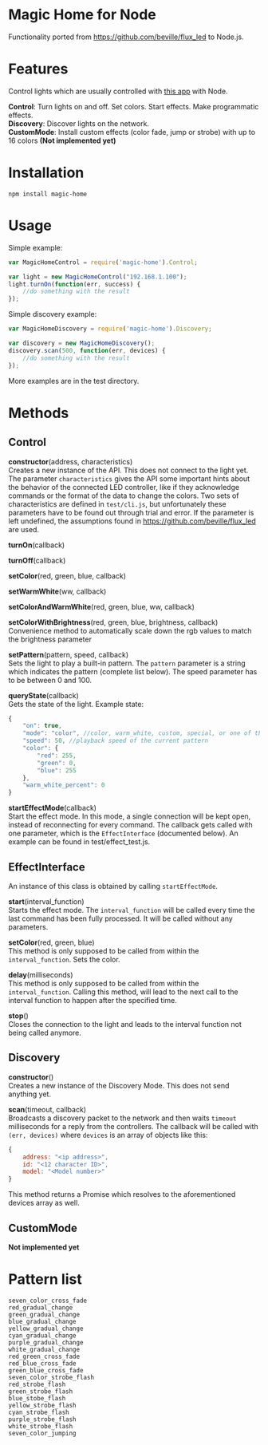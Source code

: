# Magic Home for Node

Functionality ported from https://github.com/beville/flux_led to Node.js.

# Features
Control lights which are usually controlled with [this app](https://itunes.apple.com/us/app/magic-home-wifi/id944574066?mt=8) with Node.

**Control**: Turn lights on and off. Set colors. Start effects. Make programmatic effects.  
**Discovery**: Discover lights on the network.  
**CustomMode**: Install custom effects (color fade, jump or strobe) with up to 16 colors **(Not implemented yet)**  

# Installation

```
npm install magic-home
```

# Usage

Simple example:

```javascript
var MagicHomeControl = require('magic-home').Control;

var light = new MagicHomeControl("192.168.1.100");
light.turnOn(function(err, success) {
	//do something with the result
});
```

Simple discovery example:

```javascript
var MagicHomeDiscovery = require('magic-home').Discovery;

var discovery = new MagicHomeDiscovery();
discovery.scan(500, function(err, devices) {
	//do something with the result
});
```

More examples are in the test directory.


# Methods

## Control

**constructor**(address, characteristics)  
Creates a new instance of the API. This does not connect to the light yet.  
The parameter `characteristics` gives the API some important hints about the behavior of the connected LED controller, like if they acknowledge commands or the format of the data to change the colors. Two sets of characteristics are defined in `test/cli.js`, but unfortunately these parameters have to be found out through trial and error. If the parameter is left undefined, the assumptions found in https://github.com/beville/flux_led are used.

**turnOn**(callback)

**turnOff**(callback)

**setColor**(red, green, blue, callback)

**setWarmWhite**(ww, callback)

**setColorAndWarmWhite**(red, green, blue, ww, callback)

**setColorWithBrightness**(red, green, blue, brightness, callback)  
Convenience method to automatically scale down the rgb values to match the brightness parameter

**setPattern**(pattern, speed, callback)  
Sets the light to play a built-in pattern. The `pattern` parameter is a string which indicates the pattern (complete list below). The speed parameter has to be between 0 and 100.

**queryState**(callback)  
Gets the state of the light. Example state:

```javascript
{
	"on": true,
	"mode": "color", //color, warm_white, custom, special, or one of the built-in patterns
	"speed": 50, //playback speed of the current pattern
	"color": {
		"red": 255,
		"green": 0,
		"blue": 255
	},
	"warm_white_percent": 0
}
```

**startEffectMode**(callback)  
Start the effect mode. In this mode, a single connection will be kept open, instead of reconnecting for every command. The callback gets called with one parameter, which is the `EffectInterface` (documented below). An example can be found in test/effect_test.js.

## EffectInterface

An instance of this class is obtained by calling `startEffectMode`.

**start**(interval_function)  
Starts the effect mode. The `interval_function` will be called every time the last command has been fully processed. It will be called without any parameters.

**setColor**(red, green, blue)  
This method is only supposed to be called from within the `interval_function`. Sets the color.

**delay**(milliseconds)  
This method is only supposed to be called from within the `interval_function`. Calling this method, will lead to the next call to the interval function to happen after the specified time.

**stop**()  
Closes the connection to the light and leads to the interval function not being called anymore.

## Discovery

**constructor**()  
Creates a new instance of the Discovery Mode. This does not send anything yet.

**scan**(timeout, callback)  
Broadcasts a discovery packet to the network and then waits `timeout` milliseconds for a reply from the controllers. The callback will be called with `(err, devices)` where `devices` is an array of objects like this:

```javascript
{
	address: "<ip address>",
	id: "<12 character ID>",
	model: "<Model number>"
}
```

This method returns a Promise which resolves to the aforementioned devices array as well.

## CustomMode

**Not implemented yet**

# Pattern list

	seven_color_cross_fade
	red_gradual_change
	green_gradual_change
	blue_gradual_change
	yellow_gradual_change
	cyan_gradual_change
	purple_gradual_change
	white_gradual_change
	red_green_cross_fade
	red_blue_cross_fade
	green_blue_cross_fade
	seven_color_strobe_flash
	red_strobe_flash
	green_strobe_flash
	blue_stobe_flash
	yellow_strobe_flash
	cyan_strobe_flash
	purple_strobe_flash
	white_strobe_flash
	seven_color_jumping
